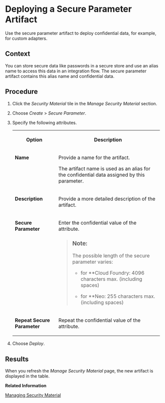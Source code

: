 <!-- loio4641d6c531d34cf7aef94ba5a873bf6e -->

# Deploying a Secure Parameter Artifact

Use the secure parameter artifact to deploy confidential data, for example, for custom adapters.



## Context

You can store secure data like passwords in a secure store and use an alias name to access this data in an integration flow. The secure parameter artifact contains this alias name and confidential data.



## Procedure

1.  Click the *Security Material* tile in the *Manage Security Material* section.

2.  Choose *Create* \> *Secure Parameter*.

3.  Specify the following attributes.


    <table>
    <tr>
    <th valign="top">

    Option
    
    </th>
    <th valign="top">

    Description
    
    </th>
    </tr>
    <tr>
    <td valign="top">
    
    **Name**
    
    </td>
    <td valign="top">
    
    Provide a name for the artifact.

    The artifact name is used as an alias for the confidential data assigned by this parameter.
    
    </td>
    </tr>
    <tr>
    <td valign="top">
    
    **Description**
    
    </td>
    <td valign="top">
    
    Provide a more detailed description of the artifact.
    
    </td>
    </tr>
    <tr>
    <td valign="top">
    
    **Secure Parameter**
    
    </td>
    <td valign="top">
    
    Enter the confidential value of the attribute.

    > ### Note:  
    > The possible length of the secure parameter varies:
    > 
    > -   for **Cloud Foundry: 4096 characters max. \(including spaces\)
    > 
    > -   for **Neo: 255 characters max. \(including spaces\)


    
    </td>
    </tr>
    <tr>
    <td valign="top">
    
    **Repeat Secure Parameter**
    
    </td>
    <td valign="top">
    
    Repeat the confidential value of the attribute.
    
    </td>
    </tr>
    </table>
    
4.  Choose *Deploy*.




## Results

When you refresh the *Manage Security Material* page, the new artifact is displayed in the table.

**Related Information**  


[Managing Security Material](managing-security-material-b8ccb53.md "The Manage Security Material area provides an overview of security-related artifacts.")

